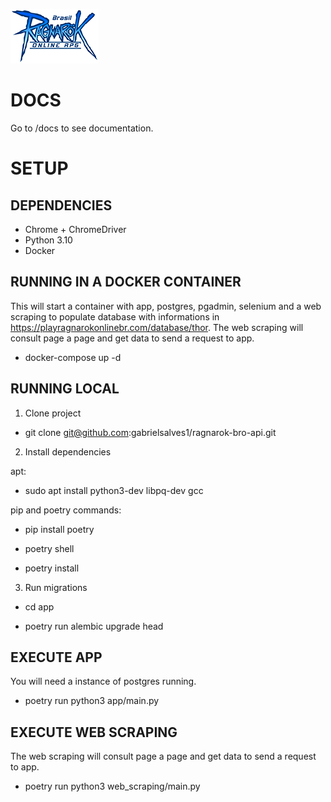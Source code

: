 ![alt text](./img/logo_ragnarok.png)

# DOCS

Go to /docs to see documentation.

# SETUP

## DEPENDENCIES

- Chrome + ChromeDriver
- Python 3.10
- Docker

## RUNNING IN A DOCKER CONTAINER

This will start a container with app, postgres, pgadmin, selenium and a web scraping to populate database with informations in https://playragnarokonlinebr.com/database/thor. The web scraping will consult page a page and get data to send a request to app.

- docker-compose up -d

## RUNNING LOCAL

1. Clone project

- git clone git@github.com:gabrielsalves1/ragnarok-bro-api.git

2. Install dependencies

apt:

- sudo apt install python3-dev libpq-dev gcc

pip and poetry commands:

- pip install poetry

- poetry shell

- poetry install

3. Run migrations

- cd app

- poetry run alembic upgrade head

## EXECUTE APP

You will need a instance of postgres running.

- poetry run python3 app/main.py

## EXECUTE WEB SCRAPING

The web scraping will consult page a page and get data to send a request to app.

- poetry run python3 web_scraping/main.py
